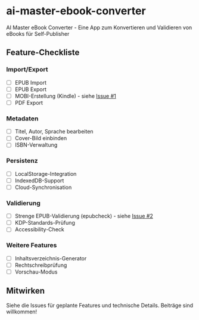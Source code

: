 # ai-master-ebook-converter
AI Master eBook Converter - Eine App zum Konvertieren und Validieren von eBooks für Self-Publisher

## Feature-Checkliste

### Import/Export
- [ ] EPUB Import
- [ ] EPUB Export
- [ ] MOBI-Erstellung (Kindle) - siehe [Issue #1](https://github.com/Ricswell/ai-master-ebook-converter/issues/1)
- [ ] PDF Export

### Metadaten
- [ ] Titel, Autor, Sprache bearbeiten
- [ ] Cover-Bild einbinden
- [ ] ISBN-Verwaltung

### Persistenz
- [ ] LocalStorage-Integration
- [ ] IndexedDB-Support
- [ ] Cloud-Synchronisation

### Validierung
- [ ] Strenge EPUB-Validierung (epubcheck) - siehe [Issue #2](https://github.com/Ricswell/ai-master-ebook-converter/issues/2)
- [ ] KDP-Standards-Prüfung
- [ ] Accessibility-Check

### Weitere Features
- [ ] Inhaltsverzeichnis-Generator
- [ ] Rechtschreibprüfung
- [ ] Vorschau-Modus

## Mitwirken
Siehe die Issues für geplante Features und technische Details. Beiträge sind willkommen!

